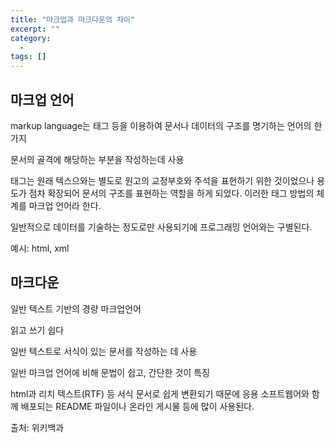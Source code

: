 ```yaml
---
title: "마크업과 마크다운의 차이"
excerpt: ""
category:
  - 
tags: []
---
```


## 마크업 언어

markup language는 태그 등을 이용하여 문서나 데이터의 구조를 명기하는 언어의 한가지

문서의 골격에 해당하는 부분을 작성하는데 사용

태그는 원래 텍스으와는 별도로 원고의 교정부호와 주석을 표현하기 위한 것이었으나 용도가 점차 확장되어 문서의 구조를 표현하는 역할을 하게 되었다. 이러한 태그 방법의 체계를 마크업 언어라 한다.

일반적으로 데이터를 기술하는 정도로만 사용되기에 프로그래밍 언어와는 구별된다.

예시: html, xml



## 마크다운

일반 텍스트 기반의 경량 마크업언어

읽고 쓰기 쉽다

일반 텍스트로 서식이 있는 문서를 작성하는 데 사용

일반 마크업 언어에 비해 문법이 쉽고, 간단한 것이 특징

html과 리치 텍스트(RTF) 등 서식 문서로 쉽게 변환되기 때문에 응용 소프트웹어와 함께 배포되는 README 파일이나 온라인 게시물 등에 많이 사용된다.



출처: 위키백과